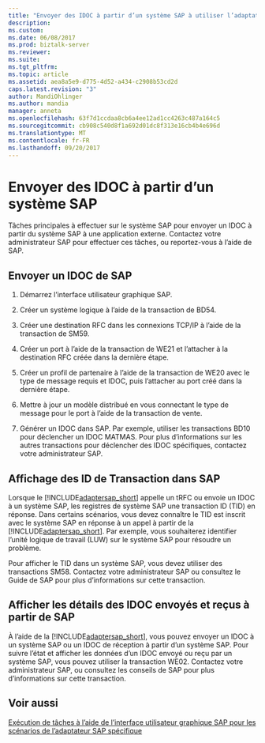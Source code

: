 ```yaml
---
title: "Envoyer des IDOC à partir d’un système SAP à utiliser l’adaptateur mySAP dans BizTalk | Documents Microsoft"
description: 
ms.custom: 
ms.date: 06/08/2017
ms.prod: biztalk-server
ms.reviewer: 
ms.suite: 
ms.tgt_pltfrm: 
ms.topic: article
ms.assetid: aea8a5e9-d775-4d52-a434-c2908b53cd2d
caps.latest.revision: "3"
author: MandiOhlinger
ms.author: mandia
manager: anneta
ms.openlocfilehash: 63f7d1ccdaa8cb6a4ee12ad1cc4263c487a164c5
ms.sourcegitcommit: cb908c540d8f1a692d01dc8f313e16cb4b4e696d
ms.translationtype: MT
ms.contentlocale: fr-FR
ms.lasthandoff: 09/20/2017
---
```

# <a name="sending-idocs-from-an-sap-system"></a>Envoyer des IDOC à partir d’un système SAP
Tâches principales à effectuer sur le système SAP pour envoyer un IDOC à partir du système SAP à une application externe. Contactez votre administrateur SAP pour effectuer ces tâches, ou reportez-vous à l’aide de SAP.  
  
## <a name="send-an-idoc-from-sap"></a>Envoyer un IDOC de SAP  
  
1.  Démarrez l’interface utilisateur graphique SAP.  
  
2.  Créer un système logique à l’aide de la transaction de BD54.  
  
3.  Créer une destination RFC dans les connexions TCP/IP à l’aide de la transaction de SM59.  
  
4.  Créer un port à l’aide de la transaction de WE21 et l’attacher à la destination RFC créée dans la dernière étape.  
  
5.  Créer un profil de partenaire à l’aide de la transaction de WE20 avec le type de message requis et IDOC, puis l’attacher au port créé dans la dernière étape.  
  
6.  Mettre à jour un modèle distribué en vous connectant le type de message pour le port à l’aide de la transaction de vente.  
  
7.  Générer un IDOC dans SAP. Par exemple, utiliser les transactions BD10 pour déclencher un IDOC MATMAS. Pour plus d’informations sur les autres transactions pour déclencher des IDOC spécifiques, contactez votre administrateur SAP.  

## <a name="view-transaction-ids-in-sap"></a>Affichage des ID de Transaction dans SAP
Lorsque le [!INCLUDE[adaptersap_short](../../includes/adaptersap-short-md.md)] appelle un tRFC ou envoie un IDOC à un système SAP, les registres de système SAP une transaction ID (TID) en réponse. Dans certains scénarios, vous devez connaître le TID est inscrit avec le système SAP en réponse à un appel à partir de la [!INCLUDE[adaptersap_short](../../includes/adaptersap-short-md.md)]. Par exemple, vous souhaiterez identifier l’unité logique de travail (LUW) sur le système SAP pour résoudre un problème.  
  
 Pour afficher le TID dans un système SAP, vous devez utiliser des transactions SM58. Contactez votre administrateur SAP ou consultez le Guide de SAP pour plus d’informations sur cette transaction. 

## <a name="view-details-about-idocs-sent-and-received-from-sap"></a>Afficher les détails des IDOC envoyés et reçus à partir de SAP
À l’aide de la [!INCLUDE[adaptersap_short](../../includes/adaptersap-short-md.md)], vous pouvez envoyer un IDOC à un système SAP ou un IDOC de réception à partir d’un système SAP. Pour suivre l’état et afficher les données d’un IDOC envoyé ou reçu par un système SAP, vous pouvez utiliser la transaction WE02. Contactez votre administrateur SAP, ou consultez les conseils de SAP pour plus d’informations sur cette transaction.  

  
## <a name="see-also"></a>Voir aussi  
 [Exécution de tâches à l’aide de l’interface utilisateur graphique SAP pour les scénarios de l’adaptateur SAP spécifique](performing-tasks-using-the-sap-gui-for-specific-sap-adapter-scenarios.md)